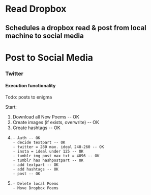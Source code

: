 # Read Dropbox
## Schedules a dropbox read & post from local machine to social media

# Post to Social Media
### Twitter

#### Execution functionality
Todo: posts to enigma

Start: 
1. Download all New Poems -- OK
2. Create images (if exists, overwrite) -- OK
3. Create hashtags -- OK
4. 
       - Auth -- OK
       - decide textpart -- OK
       - twitter = 280 max. ideal 240-260 -- OK
       - insta = ideal under 125 -- OK
       - tumblr img post max txt = 4096 -- OK
       - tumblr has hashpostpart -- OK
       - add textpart -- OK
       - add hashtags -- OK
       - post -- OK
5. 
       - Delete local Poems
       - Move Dropbox Poems
